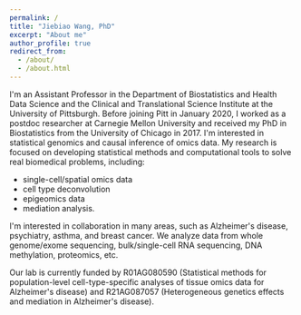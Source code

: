 ```yaml
---
permalink: /
title: "Jiebiao Wang, PhD"
excerpt: "About me"
author_profile: true
redirect_from: 
  - /about/
  - /about.html
---
```


I'm an Assistant Professor in the Department of Biostatistics and Health Data Science and the Clinical and Translational Science Institute at the University of Pittsburgh. Before joining Pitt in January 2020, I worked as a postdoc researcher  at Carnegie Mellon University and received my PhD in Biostatistics from the University of Chicago in 2017. I'm interested in statistical genomics and causal inference of omics data. My research is focused on developing statistical methods and computational tools to solve real biomedical problems, including:
* single-cell/spatial omics data
* cell type deconvolution
* epigeomics data
* mediation analysis.

I'm interested in collaboration in many areas, such as Alzheimer's disease, psychiatry, asthma, and breast cancer. We analyze data from whole genome/exome sequencing, bulk/single-cell RNA sequencing, DNA methylation, proteomics, etc.

Our lab is currently funded by R01AG080590 (Statistical methods for population-level cell-type-specific analyses of tissue omics data for Alzheimer's disease) and R21AG087057 (Heterogeneous genetics effects and mediation in Alzheimer's disease).
